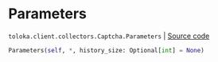 # Parameters
`toloka.client.collectors.Captcha.Parameters` | [Source code](https://github.com/Toloka/toloka-kit/blob/v0.1.26/src/client/collectors.py#L282)

```python
Parameters(self, *, history_size: Optional[int] = None)
```

